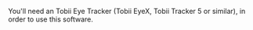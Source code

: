 You'll need an Tobii Eye Tracker (Tobii EyeX, Tobii Tracker 5 or similar), in order to use this software.
